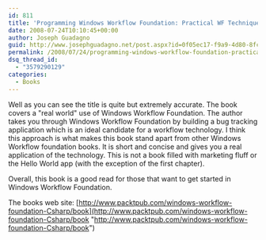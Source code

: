 ```yaml
---
id: 811
title: 'Programming Windows Workflow Foundation: Practical WF Techniques and Examples using XAML and C#'
date: 2008-07-24T10:10:45+00:00
author: Joseph Guadagno
guid: http://www.josephguadagno.net/post.aspx?id=0f05ec17-f9a9-4d80-8fc3-b86d3d8123ee
permalink: /2008/07/24/programming-windows-workflow-foundation-practical-wf-techniques-and-examples-using-xaml-and-c/
dsq_thread_id:
  - "3579290129"
categories:
  - Books
---
```

Well as you can see the title is quite but extremely accurate.  The book covers a "real world" use of Windows Workflow Foundation.  The author takes you through Windows Workflow Foundation by building a bug tracking application which is an ideal candidate for a workflow technology.  I think this approach is what makes this book stand apart from other Windows Workflow foundation books. It is short and concise and gives you a real application of the technology.  This is not a book filled with marketing fluff or the Hello World app (with the exception of the first chapter).

Overall, this book is a good read for those that want to get started in Windows Workflow Foundation.

The books web site: [http://www.packtpub.com/windows-workflow-foundation-Csharp/book](http://www.packtpub.com/windows-workflow-foundation-Csharp/book "http://www.packtpub.com/windows-workflow-foundation-Csharp/book")